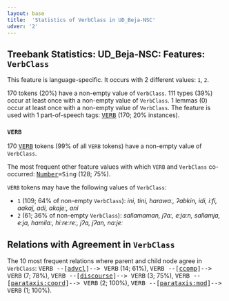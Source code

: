 ```yaml
---
layout: base
title:  'Statistics of VerbClass in UD_Beja-NSC'
udver: '2'
---
```


## Treebank Statistics: UD_Beja-NSC: Features: `VerbClass`

This feature is language-specific.
It occurs with 2 different values: `1`, `2`.

170 tokens (20%) have a non-empty value of `VerbClass`.
111 types (39%) occur at least once with a non-empty value of `VerbClass`.
1 lemmas (0) occur at least once with a non-empty value of `VerbClass`.
The feature is used with 1 part-of-speech tags: <tt><a href="bej_nsc-pos-VERB.html">VERB</a></tt> (170; 20% instances).

### `VERB`

170 <tt><a href="bej_nsc-pos-VERB.html">VERB</a></tt> tokens (99% of all `VERB` tokens) have a non-empty value of `VerbClass`.

The most frequent other feature values with which `VERB` and `VerbClass` co-occurred: <tt><a href="bej_nsc-feat-Number.html">Number</a></tt><tt>=Sing</tt> (128; 75%).

`VERB` tokens may have the following values of `VerbClass`:

* `1` (109; 64% of non-empty `VerbClass`): <em>ini, tini, harawaː, ʔabkin, idi, iːfi, aakaj, adi, akajeː, ani</em>
* `2` (61; 36% of non-empty `VerbClass`): <em>sallamaman, jʔaː, eːjaːn, sallamja, eːja, hamilaː, hiːreːreː, jʔa, jʔan, naːjeː</em>

## Relations with Agreement in `VerbClass`

The 10 most frequent relations where parent and child node agree in `VerbClass`:
<tt>VERB --[<tt><a href="bej_nsc-dep-advcl.html">advcl</a></tt>]--> VERB</tt> (14; 61%),
<tt>VERB --[<tt><a href="bej_nsc-dep-ccomp.html">ccomp</a></tt>]--> VERB</tt> (7; 78%),
<tt>VERB --[<tt><a href="bej_nsc-dep-discourse.html">discourse</a></tt>]--> VERB</tt> (3; 75%),
<tt>VERB --[<tt><a href="bej_nsc-dep-parataxis-coord.html">parataxis:coord</a></tt>]--> VERB</tt> (2; 100%),
<tt>VERB --[<tt><a href="bej_nsc-dep-parataxis-mod.html">parataxis:mod</a></tt>]--> VERB</tt> (1; 100%).

